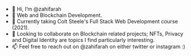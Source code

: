 - 👋 Hi, I’m @zahifarah
- 👀 Web and Blockchain Development.
- 🌱 Currently taking Colt Steele's Full Stack Web Development course (2021). 
- 💞️ Looking to collaborate on Blockchain related projects; NFTs, Privacy and Digital Identity are topics I find particularly interesting.
- 📫 Feel free to reach out on @zahifarah on either twitter or instagram :)

<!---
zahifarah/zahifarah is a ✨ special ✨ repository because its `README.md` (this file) appears on your GitHub profile.
You can click the Preview link to take a look at your changes.
--->
